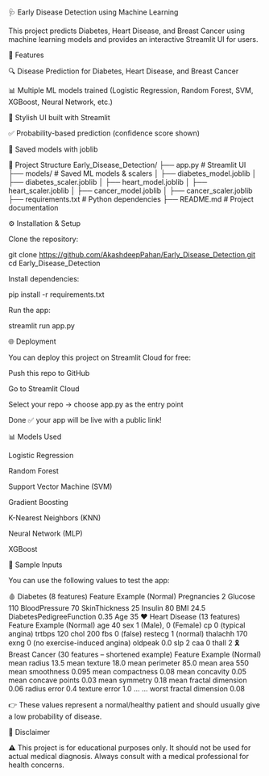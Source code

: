🩺 Early Disease Detection using Machine Learning

This project predicts Diabetes, Heart Disease, and Breast Cancer using machine learning models and provides an interactive Streamlit UI for users.

🚀 Features

🔍 Disease Prediction for Diabetes, Heart Disease, and Breast Cancer

📊 Multiple ML models trained (Logistic Regression, Random Forest, SVM, XGBoost, Neural Network, etc.)

🎨 Stylish UI built with Streamlit

✅ Probability-based prediction (confidence score shown)

💾 Saved models with joblib

📂 Project Structure
Early_Disease_Detection/
├── app.py                  # Streamlit UI
├── models/                 # Saved ML models & scalers
│   ├── diabetes_model.joblib
│   ├── diabetes_scaler.joblib
│   ├── heart_model.joblib
│   ├── heart_scaler.joblib
│   ├── cancer_model.joblib
│   ├── cancer_scaler.joblib
├── requirements.txt        # Python dependencies
├── README.md               # Project documentation

⚙️ Installation & Setup

Clone the repository:

git clone https://github.com/AkashdeepPahan/Early_Disease_Detection.git
cd Early_Disease_Detection


Install dependencies:

pip install -r requirements.txt


Run the app:

streamlit run app.py

🌐 Deployment

You can deploy this project on Streamlit Cloud for free:

Push this repo to GitHub

Go to Streamlit Cloud

Select your repo → choose app.py as the entry point

Done ✅ your app will be live with a public link!

📊 Models Used

Logistic Regression

Random Forest

Support Vector Machine (SVM)

Gradient Boosting

K-Nearest Neighbors (KNN)

Neural Network (MLP)

XGBoost

🧪 Sample Inputs

You can use the following values to test the app:

🩸 Diabetes (8 features)
Feature	Example (Normal)
Pregnancies	2
Glucose	110
BloodPressure	70
SkinThickness	25
Insulin	80
BMI	24.5
DiabetesPedigreeFunction	0.35
Age	35
❤️ Heart Disease (13 features)
Feature	Example (Normal)
age	40
sex	1 (Male), 0 (Female)
cp	0 (typical angina)
trtbps	120
chol	200
fbs	0 (false)
restecg	1 (normal)
thalachh	170
exng	0 (no exercise-induced angina)
oldpeak	0.0
slp	2
caa	0
thall	2
🎗️ Breast Cancer (30 features – shortened example)
Feature	Example (Normal)
mean radius	13.5
mean texture	18.0
mean perimeter	85.0
mean area	550
mean smoothness	0.095
mean compactness	0.08
mean concavity	0.05
mean concave points	0.03
mean symmetry	0.18
mean fractal dimension	0.06
radius error	0.4
texture error	1.0
...	...
worst fractal dimension	0.08

👉 These values represent a normal/healthy patient and should usually give a low probability of disease.

📝 Disclaimer

⚠️ This project is for educational purposes only.
It should not be used for actual medical diagnosis.
Always consult with a medical professional for health concerns.

